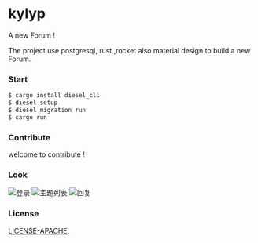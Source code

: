 # kylyp

A new Forum !

The project use postgresql, rust ,rocket also material design to build a new Forum.

### Start

```bash
$ cargo install diesel_cli
$ diesel setup
$ diesel migration run
$ cargo run
```
 

### Contribute
 
welcome to contribute !

### Look
![登录](https://raw.githubusercontent.com/mcux/kylyp/master/public/2017-07-28%2018-42-35%E5%B1%8F%E5%B9%95%E6%88%AA%E5%9B%BE.png)
![主题列表](https://raw.githubusercontent.com/mcux/kylyp/master/public/2017-07-24%2010-52-08%E5%B1%8F%E5%B9%95%E6%88%AA%E5%9B%BE.png)
![回复](https://raw.githubusercontent.com/mcux/kylyp/master/public/2017-07-28%2000-35-32%E5%B1%8F%E5%B9%95%E6%88%AA%E5%9B%BE.png)


### License

[LICENSE-APACHE](https://github.com/mcux/kylyp/blob/master/LICENSE).
